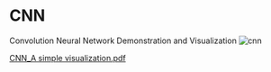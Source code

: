 # CNN
Convolution Neural Network Demonstration and Visualization
![cnn](https://user-images.githubusercontent.com/12097274/31898936-7134d18e-b82b-11e7-837a-92b7059eb887.jpg)

[CNN_A simple visualization.pdf](https://github.com/abdu355/CNN/files/1407792/CNN_A.simple.visualization.pdf)
